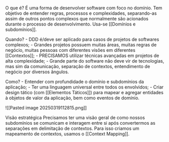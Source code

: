 O que é?
	É uma forma de desenvolver software com foco no domínio. Tem objetivo de entender regras, processos e complexidades, separando-as assim de outros pontos complexos que normalmente são acionados durante o processo de desenvolvimento. Usa-se [[Domínios e subdomínios]].

Quando?
	- DDD é/deve ser aplicado para casos de projetos de softwares complexos;
	- Grandes projetos possuem muitas áreas, muitas regras de negócio, muitas pessoas com diferentes visões em diferentes [[Contextos]];
	- PRECISAMOS utilizar técnicas avançadas em projetos de alta complexidade;
	- Grande parte do software não deve vir de tecnologias, mas sim da comunicação, separação de contextos, entendimento de negócio por diversos ângulos.

Como?
	- Entender com profundidade o domínio e subdomínios da aplicação;
	- Ter uma linguagem universal entre todos os envolvidos;
	- Criar design tático (com [[Elementos Táticos]]) para mapear e agregar entidades à objetos de valor da aplicação, bem como eventos de domínio.

![[Pasted image 20250319112815.png]]

Visão estratégica
Precisamos ter uma visão geral de como nossos subdomínios se comunicam e interagem entre si após convertermos as separações em delimitação de contextos. Para isso criamos um mapeamento de contextos, usamos o [[Context Mapping]].